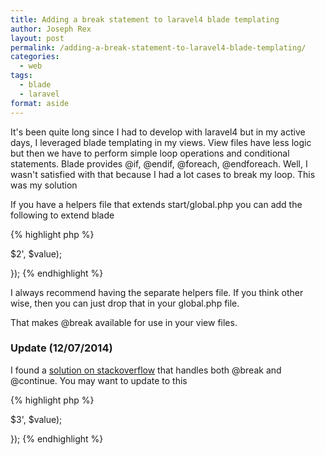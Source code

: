 ```yaml
---
title: Adding a break statement to laravel4 blade templating
author: Joseph Rex
layout: post
permalink: /adding-a-break-statement-to-laravel4-blade-templating/
categories:
  - web
tags:
  - blade
  - laravel
format: aside
---
```

It's been quite long since I had to develop with laravel4 but in my active days, I leveraged blade templating in my views. View files have less logic but then we have to perform simple loop operations and conditional statements. Blade provides @if, @endif, @foreach, @endforeach. Well, I wasn't satisfied with that because I had a lot cases to break my loop. This was my solution

If you have a helpers file that extends start/global.php you can add the following to extend blade

{% highlight php %}
<?php
Blade::extend(function($value)
{
    return preg_replace('/(\s*)@break(\s*)/', '$1<?php break; ?>$2', $value);
});
{% endhighlight %}

I always recommend having the separate helpers file. If you think other wise, then you can just drop that in your global.php file.

That makes @break available for use in your view files.

### Update (12/07/2014)

I found a <a href="http://stackoverflow.com/questions/21532488/how-to-extend-laravel-blade-functionality-and-add-break-and-continue-support" target="_blank">solution on stackoverflow</a> that handles both @break and @continue. You may want to update to this

{% highlight php %}
<?php
Blade::extend(function($value)
{
  return preg_replace('/(\s*)@(break|continue)(\s*)/', '$1<?php $2; ?>$3', $value);
});
{% endhighlight %}

&nbsp;